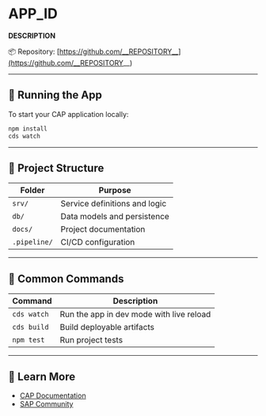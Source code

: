 # __APP_ID__

__DESCRIPTION__

📦 Repository: [https://github.com/__REPOSITORY__](https://github.com/__REPOSITORY__)

---

## 🧪 Running the App

To start your CAP application locally:

```bash
npm install
cds watch
```

---

## 📂 Project Structure

Folder | Purpose  
--|--  
`srv/` | Service definitions and logic  
`db/`  | Data models and persistence  
`docs/` | Project documentation  
`.pipeline/` | CI/CD configuration

---

## 🧭 Common Commands

Command | Description  
--|--  
`cds watch` | Run the app in dev mode with live reload  
`cds build` | Build deployable artifacts  
`npm test` | Run project tests

---

## 📘 Learn More

- [CAP Documentation](https://cap.cloud.sap/docs/)
- [SAP Community](https://community.sap.com/topics/cloud-application-programming)
